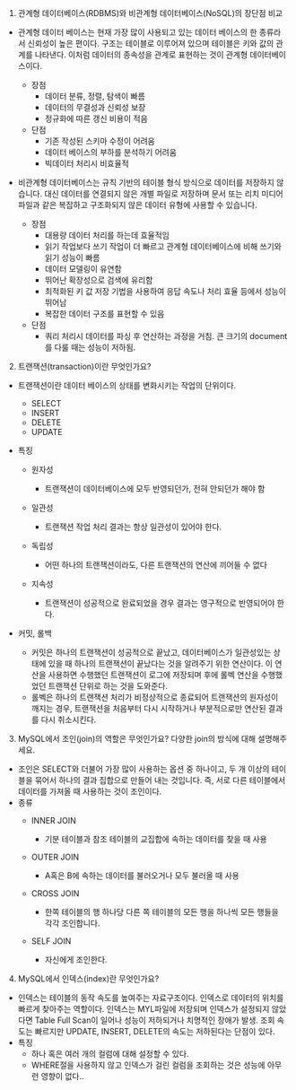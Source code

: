 1. 관계형 데이터베이스(RDBMS)와 비관계형 데이터베이스(NoSQL)의 장단점 비교

- 관계형 데이터 베이스는 현재 가장 많이 사용되고 있는 데이터 베이스의 한 종류라서 신뢰성이 높은 편이다. 구조는 테이블로 이루어져 있으며 테이블은 키와 값의 관계를 나타낸다.
  이처럼 데이터의 종속성을 관계로 표현하는 것이 관계형 데이터베이스이다.

  - 장점 
    - 데이터 분류, 정렬, 탐색이 빠름
    - 데이터의 무결성과 신뢰성 보장
    - 정규화에 따른 갱신 비용이 적음
  - 단점
    - 기존 작성된 스키마 수정이 어려움
    - 데이터 베이스의 부하를 분석하기 어려움
    - 빅데이터 처리시 비효율적

- 비관계형 데이터베이스는 규칙 기반의 테이블 형식 방식으로 데이터를 저장하지 않습니다.
  대신 데이터를 연결되지 않은 개별 파일로 저장하며 문서 또는 리치 미디어 파일과 같은 복잡하고 구조화되지 않은 데이터 유형에 사용할 수 있습니다.

  - 장점
    - 대용량 데이터 처리를 하는데 효율적임
    - 읽기 작업보다 쓰기 작업이 더 빠르고 관계형 데이터베이스에 비해 쓰기와 읽기 성능이 빠름
    - 데이터 모델링이 유연함
    - 뛰어난 확장성으로 검색에 유리함
    - 최적화된 키 값 저장 기법을 사용하여 응답 속도나 처리 효율 등에서 성능이 뛰어남
    - 복잡한 데이터 구조를 표현할 수 있음
  - 단점
    - 쿼리 처리시 데이터를 파싱 후 연산하는 과정을 거침. 큰 크기의 document를 다룰 때는 성능이 저하됨.

  

2. 트랜잭션(transaction)이란 무엇인가요?

- 트랜잭션이란 데이터 베이스의 상태를 변화시키는 작업의 단위이다.
  - SELECT
  - INSERT
  - DELETE
  - UPDATE

- 특징
  - 원자성
    - 트랜잭션이 데이터베이스에 모두 반영되던가, 전혀 안되던가 해야 함

  - 일관성
    - 트랜잭션 작업 처리 결과는 항상 일관성이 있어야 한다.

  - 독립성
    - 어떤 하나의 트랜잭션이라도, 다른 트랜잭션의 연산에 끼어들 수 없다

  - 지속성
    - 트랜잭션이 성공적으로 완료되었을 경우 결과는 영구적으로 반영되어야 한다.

- 커밋, 롤백
  - 커밋은 하나의 트랜잭션이 성공적으로 끝났고, 데이터베이스가 일관성있는 상태에 있을 때
    하나의 트랜잭션이 끝났다는 것을 알려주기 위한 연산이다.
    이 연산을 사용하면 수행했던 트랜잭션이 로그에 저장되며 후에 롤벡 연산을 수행했었던 트랜잭션 단위로 하는 것을 도와준다.
  - 롤벡은 하나의 트랜잭션 처리가 비정상적으로 종료되어 트랜잭션의 원자성이 깨지는 경우, 트랜잭션을 처음부터 다시 시작하거나 부분적으로만 연산된 결과를 다시 취소시킨다.


3. MySQL에서 조인(join)의 역할은 무엇인가요? 다양한 join의 방식에 대해 설명해주세요.

- 조인은 SELECT와 더불어 가장 많이 사용하는 옵션 중 하나이고, 두 개 이상의 테이블을 묶어서 하나의 결과 집합으로 만들어 내는 것입니다. 즉, 서로 다른 테이블에서 데이터를 가져올 때 사용하는 것이 조인이다.
- 종류
  - INNER JOIN
    - 기분 테이블과 참조 테이블의 교집합에 속하는 데이터를 찾을 때 사용

  - OUTER JOIN
    - A혹은 B에 속하는 데이터를 불러오거나 모두 불러올 때 사용

  - CROSS JOIN
    - 한쪽 테이블의 행 하나당 다른 쪽 테이블의 모든 행을 하나씩 모든 행들을 각각 조인합니다.

  - SELF JOIN
    - 자신에게 조인한다.


4. MySQL에서 인덱스(index)란 무엇인가요?

- 인덱스는 테이블의 동작 속도를 높여주는 자료구조이다. 인덱스로 데이터의 위치를 빠르게 찾아주는 역할이다.
  인덱스는 MYL파일에 저장되며 인덱스가 설정되지 않았다면 Table Full Scan이 일어나 성능이 저하되거나 치명적인 장애가 발생.
  조회 속도는 빠르지만 UPDATE, INSERT, DELETE의 속도는 저하된다는 단점이 있다.
- 특징
  - 하나 혹은 여러 개의 컬럼에 대해 설정할 수 있다.
  - WHERE절을 사용하지 않고 인덱스가 걸린 컬럼을 조회하는 것은 성능에 아무런 영향이 없다..
